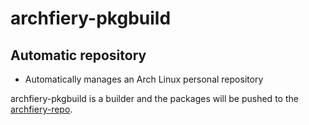 # archfiery-pkgbuild

## Automatic repository 
- Automatically manages an Arch Linux personal repository

archfiery-pkgbuild is a builder and the packages will be pushed to the [archfiery-repo](https://github.com/MikuX-Dev/archfiery-repo). 

